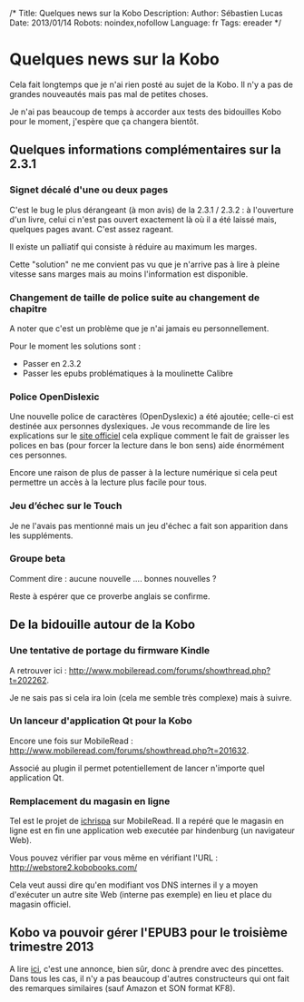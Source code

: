/*
Title: Quelques news sur la Kobo
Description: 
Author: Sébastien Lucas
Date: 2013/01/14
Robots: noindex,nofollow
Language: fr
Tags: ereader
*/
# Quelques news sur la Kobo

Cela fait longtemps que je n'ai rien posté au sujet de la Kobo. Il n'y a pas de grandes nouveautés mais pas mal de petites choses.

Je n'ai pas beaucoup de temps à accorder aux tests des bidouilles Kobo pour le moment, j'espère que ça changera bientôt.

## Quelques informations complémentaires sur la 2.3.1

### Signet décalé d'une ou deux pages
C'est le bug le plus dérangeant (à mon avis) de la 2.3.1 / 2.3.2 : à l'ouverture d'un livre, celui ci n'est pas ouvert exactement là où il a été laissé mais, quelques pages avant. C'est assez rageant.

Il existe un palliatif qui consiste à réduire au maximum les marges.

Cette "solution" ne me convient pas vu que je n'arrive pas à lire à pleine vitesse sans marges mais au moins l'information est disponible.

### Changement de taille de police suite au changement de chapitre

A noter que c'est un problème que je n'ai jamais eu personnellement.

Pour le moment les solutions sont : 
* Passer en 2.3.2 
* Passer les epubs problématiques à la moulinette Calibre

### Police OpenDislexic

Une nouvelle police de caractères (OpenDyslexic) a été ajoutée; celle-ci est destinée aux personnes dyslexiques. Je vous recommande de lire les explications sur le [site officiel](http://dyslexicfonts.com/) cela explique comment le fait de graisser les polices en bas (pour forcer la lecture dans le bon sens) aide énormément ces personnes. 

Encore une raison de plus de passer à la lecture numérique si cela peut permettre un accès à la lecture plus facile pour tous.

### Jeu d’échec sur le Touch

Je ne l'avais pas mentionné mais un jeu d'échec a fait son apparition dans les suppléments.

### Groupe beta

Comment dire : aucune nouvelle .... bonnes nouvelles ?

Reste à espérer que ce proverbe anglais se confirme.

## De la bidouille autour de la Kobo

### Une tentative de portage du firmware Kindle
A retrouver ici : http://www.mobileread.com/forums/showthread.php?t=202262.

Je ne sais pas si cela ira loin (cela me semble très complexe) mais à suivre.

### Un lanceur d'application Qt pour la Kobo

Encore une fois sur MobileRead : http://www.mobileread.com/forums/showthread.php?t=201632.

Associé au plugin il permet potentiellement de lancer n'importe quel application Qt.

### Remplacement du magasin en ligne

Tel est le projet de [ichrispa](http://www.mobileread.com/forums/showthread.php?t=202598) sur MobileRead. Il a repéré que le magasin en ligne est en fin une application web executée par hindenburg (un navigateur Web).

Vous pouvez vérifier par vous même en vérifiant l'URL : http://webstore2.kobobooks.com/

Cela veut aussi dire qu'en modifiant vos DNS internes il y a moyen d'exécuter un autre site Web (interne pas exemple) en lieu et place du magasin officiel.

## Kobo va pouvoir gérer l'EPUB3 pour le troisième trimestre 2013

A lire [ici](http://www.actualitte.com/tablettes/kobo-assurera-le-plein-support-de-l-epub-3-a-l-automne-2013-38705.htm), c'est une annonce, bien sûr, donc à prendre avec des pincettes. Dans tous les cas, il n'y a pas beaucoup d'autres constructeurs qui ont fait des remarques similaires (sauf Amazon et SON format KF8).
